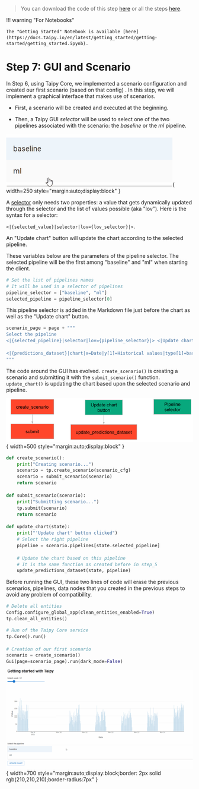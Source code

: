 > You can download the code of this step [here](../src/step_07.py) or all the steps [here](https://github.com/Avaiga/taipy-getting-started/tree/develop/src).

!!! warning "For Notebooks"

    The "Getting Started" Notebook is available [here](https://docs.taipy.io/en/latest/getting_started/getting-started/getting_started.ipynb).

# Step 7: GUI and Scenario

In Step 6, using Taipy Core, we implemented a scenario configuration and created our first scenario (based on that 
config) . In this step, we will implement a graphical interface that makes use of scenarios. 

- First, a scenario will be created and executed at the beginning.

- Then, a Taipy GUI *selector* will be used to select one of the two pipelines associated with the scenario: the 
  *baseline* or the *ml* pipeline.

![Selector](selector.gif){ width=250 style="margin:auto;display:block" }

A [selector](https://docs.taipy.io/en/latest/manuals/gui/viselements/selector/) only needs two properties: a value that gets 
dynamically updated through the selector and the list of values possible (aka "lov"). Here is the syntax for a selector:

`<|{selected_value}|selector|lov={lov_selector}|>`.

An "Update chart" button will update the chart according to the selected pipeline.

These variables below are the parameters of the pipeline selector. The selected pipeline will be the first among 
"baseline" and "ml" when starting the client.

```python
# Set the list of pipelines names
# It will be used in a selector of pipelines
pipeline_selector = ["baseline", "ml"]
selected_pipeline = pipeline_selector[0]
```

This pipeline selector is added in the Markdown file just before the chart as well as the "Update chart" button.

```python
scenario_page = page + """
Select the pipeline
<|{selected_pipeline}|selector|lov={pipeline_selector}|> <|Update chart|button|on_action=update_chart|>

<|{predictions_dataset}|chart|x=Date|y[1]=Historical values|type[1]=bar|y[2]=Predicted values|type[2]=scatter|height=80%|width=100%|>
"""
```

The code around the GUI has evolved. `create_scenario()` is creating a scenario and submitting it with the 
`submit_scenario()` function. `update_chart()` is updating the chart based upon the selected scenario and pipeline.

![Organisation](organisation.svg){ width=500 style="margin:auto;display:block" }


```python
def create_scenario():
    print("Creating scenario...")
    scenario = tp.create_scenario(scenario_cfg)
    scenario = submit_scenario(scenario)
    return scenario

def submit_scenario(scenario):
    print("Submitting scenario...")
    tp.submit(scenario)
    return scenario

def update_chart(state):
    print("'Update chart' button clicked")
    # Select the right pipeline
    pipeline = scenario.pipelines[state.selected_pipeline]

    # Update the chart based on this pipeline
    # It is the same function as created before in step_5
    update_predictions_dataset(state, pipeline)
```

Before running the GUI, these two lines of code will erase the previous scenarios, pipelines, data nodes that you 
created in the previous steps to avoid any problem of compatibility.

```python
# Delete all entities
Config.configure_global_app(clean_entities_enabled=True)
tp.clean_all_entities()
```

```python
# Run of the Taipy Core service
tp.Core().run()

# Creation of our first scenario
scenario = create_scenario()
Gui(page=scenario_page).run(dark_mode=False) 
```

![GUI for a scenario](result.gif){ width=700 style="margin:auto;display:block;border: 2px solid rgb(210,210,210);border-radius:7px" }

